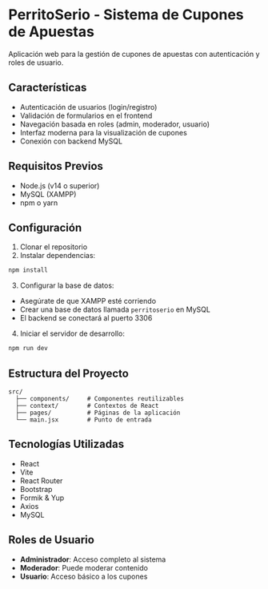 # PerritoSerio - Sistema de Cupones de Apuestas

Aplicación web para la gestión de cupones de apuestas con autenticación y roles de usuario.

## Características

- Autenticación de usuarios (login/registro)
- Validación de formularios en el frontend
- Navegación basada en roles (admin, moderador, usuario)
- Interfaz moderna para la visualización de cupones
- Conexión con backend MySQL

## Requisitos Previos

- Node.js (v14 o superior)
- MySQL (XAMPP)
- npm o yarn

## Configuración

1. Clonar el repositorio
2. Instalar dependencias:
```bash
npm install
```

3. Configurar la base de datos:
- Asegúrate de que XAMPP esté corriendo
- Crear una base de datos llamada `perritoserio` en MySQL
- El backend se conectará al puerto 3306

4. Iniciar el servidor de desarrollo:
```bash
npm run dev
```

## Estructura del Proyecto

```
src/
  ├── components/     # Componentes reutilizables
  ├── context/        # Contextos de React
  ├── pages/          # Páginas de la aplicación
  └── main.jsx        # Punto de entrada
```

## Tecnologías Utilizadas

- React
- Vite
- React Router
- Bootstrap
- Formik & Yup
- Axios
- MySQL

## Roles de Usuario

- **Administrador**: Acceso completo al sistema
- **Moderador**: Puede moderar contenido
- **Usuario**: Acceso básico a los cupones 